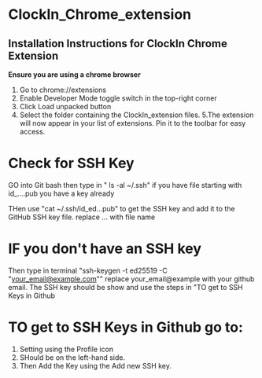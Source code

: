 # ClockIn_Chrome_extension
## Installation Instructions for ClockIn Chrome Extension
**Ensure you are using a chrome browser**
1. Go to chrome://extensions
2. Enable Developer Mode toggle switch in the top-right corner
3. Click Load unpacked button
4. Select the folder containing the ClockIn_extension files.
5.The extension will now appear in your list of extensions. Pin it to the toolbar for easy access.

# Check for SSH Key
GO into Git bash then type in " ls -al ~/.ssh"
if you have file starting with id_....pub you have a key already 

THen use "cat ~/.ssh/id_ed...pub" to get the SSH key and add it to the GitHub SSH key file.
replace ... with file name

# IF you don't have an SSH key
Then type in terminal "ssh-keygen -t ed25519 -C "your_email@example.com"" replace your_email@example with your github email.
The SSH key should be show and use the steps in "TO get to SSH Keys in Github

# TO get to SSH Keys in Github go to:
1. Setting using the Profile icon
2. SHould be on the left-hand side.
3. Then Add the Key using the Add new SSH key.





